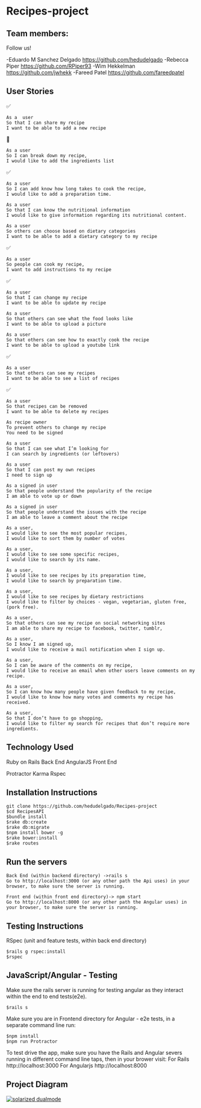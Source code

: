 # Recipes-project

Team members:
-------------

Follow us!

-Eduardo M Sanchez Delgado https://github.com/hedudelgado
-Rebecca Piper https://github.com/RPiper93
-Wim Hekkelman https://github.com/jwhekk
-Fareed Patel https://github.com/fareedpatel


User Stories
------------
:white_check_mark:
```
As a  user
So that I can share my recipe
I want to be able to add a new recipe
```

:construction:
```
As a user
So I can break down my recipe,
I would like to add the ingredients list
```
:white_check_mark:
```
As a user
So I can add know how long takes to cook the recipe,
I would like to add a preparation time.
```
```
As a user
So that I can know the nutritional information
I would like to give information regarding its nutritional content.
```
```
As a user
So others can choose based on dietary categories
I want to be able to add a dietary category to my recipe
```
:white_check_mark:
```
As a user
So people can cook my recipe,
I want to add instructions to my recipe
```

:white_check_mark:
```
As a user
So that I can change my recipe
I want to be able to update my recipe
```
```
As a user
So that others can see what the food looks like
I want to be able to upload a picture
```
```
As a user
So that others can see how to exactly cook the recipe
I want to be able to upload a youtube link
```
:white_check_mark:
```
As a user
So that others can see my recipes
I want to be able to see a list of recipes
```
:white_check_mark:
```
As a user
So that recipes can be removed
I want to be able to delete my recipes
```
```
As recipe owner
To prevent others to change my recipe
You need to be signed
```
```
As a user
So that I can see what I’m looking for
I can search by ingredients (or leftovers)
```
```
As a user
So that I can post my own recipes
I need to sign up
```
```
As a signed in user
So that people understand the popularity of the recipe
I am able to vote up or down
```
```
As a signed in user
So that people understand the issues with the recipe
I am able to leave a comment about the recipe
```
```
As a user,
I would like to see the most popular recipes,
I would like to sort them by number of votes
```
```
As a user,
I would like to see some specific recipes,
I would like to search by its name.
```
```
As a user,
I would like to see recipes by its preparation time,
I would like to search by preparation time.
```
```
As a user,
I would like to see recipes by dietary restrictions
I would like to filter by choices - vegan, vegetarian, gluten free, (pork free).
```
```
As a user,
So that others can see my recipe on social networking sites
I am able to share my recipe to facebook, twitter, tumblr,
```
```
As a user,
So I know I am signed up,
I would like to receive a mail notification when I sign up.
```
```
As a user,
So I can be aware of the comments on my recipe,
I would like to receive an email when other users leave comments on my recipe.
```
```
As a user,
So I can know how many people have given feedback to my recipe,
I would like to know how many votes and comments my recipe has received.
```
```
As a user,
So that I don’t have to go shopping,
I would like to filter my search for recipes that don’t require more ingredients.
```


Technology Used
---------------
Ruby on Rails Back End
AngularJS Front End

Protractor
Karma
Rspec

Installation Instructions
-------------------------
```
git clone https://github.com/hedudelgado/Recipes-project
$cd RecipesAPI
$bundle install
$rake db:create
$rake db:migrate
$npm install bower -g
$rake bower:install
$rake routes
```

Run the servers
---------------

```
Back End (within backend directory) ->rails s
Go to http://localhost:3000 (or any other path the Api uses) in your browser, to make sure the server is running.
```
```
Front end (within front end directory)-> npm start
Go to http://localhost:8000 (or any other path the Angular uses) in your browser, to make sure the server is running.
```



Testing Instructions
--------------------

RSpec (unit and feature tests, within back end directory)

```
$rails g rspec:install
$rspec
```

JavaScript/Angular - Testing
-----------------------------

Make sure the rails server is running for testing angular as they interact within the end to end tests(e2e).
```
$rails s
```

Make sure you are in Frontend directory for Angular - e2e tests, in a separate command line run:
```
$npm install
$npm run Protractor
```

To test drive the app, make sure you have the Rails and Angular severs running in different command line taps, then in your brower visit: For Rails http://localhost:3000 For Angularjs http://localhost:8000


Project Diagram
---------------

[![solarized dualmode](https://github.com/hedudelgado/Recipes-project/blob/master/diagram.png)](#features)